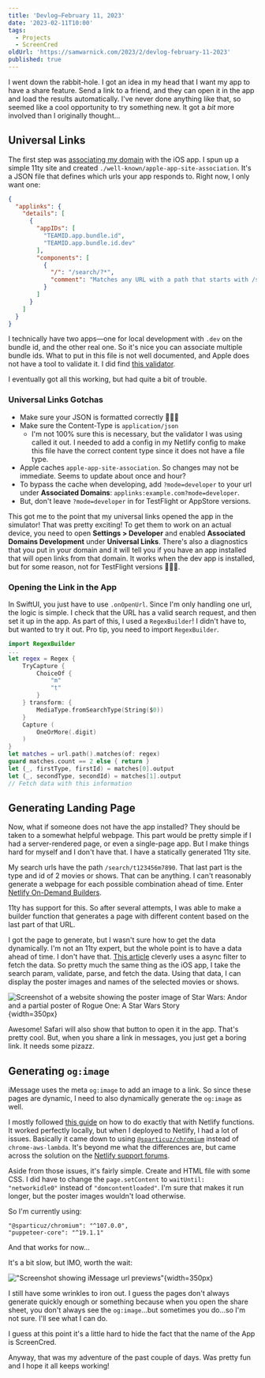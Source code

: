 ```yaml
---
title: 'Devlog—February 11, 2023'
date: '2023-02-11T10:00'
tags:
  - Projects
  - ScreenCred
oldUrl: 'https://samwarnick.com/2023/2/devlog-february-11-2023'
published: true
---
```


I went down the rabbit-hole. I got an idea in my head that I want my app to have a share feature. Send a link to a friend, and they can open it in the app and load the results automatically. I've never done anything like that, so seemed like a cool opportunity to try something new. It got a _bit_ more involved than I originally thought...

## Universal Links

The first step was [associating my domain](https://developer.apple.com/documentation/Xcode/supporting-associated-domains) with the iOS app. I spun up a simple 11ty site and created `./well-known/apple-app-site-association`. It's a JSON file that defines which urls your app responds to. Right now, I only want one:

```json
{
  "applinks": {
    "details": [
      {
        "appIDs": [
          "TEAMID.app.bundle.id",
          "TEAMID.app.bundle.id.dev"
        ],
        "components": [
          {
            "/": "/search/?*",
            "comment": "Matches any URL with a path that starts with /search/someid."
          }
        ]
      }
    ]
  }
}
```

I technically have two apps—one for local development with `.dev` on the bundle id, and the other real one. So it's nice you can associate multiple bundle ids. What to put in this file is not well documented, and Apple does not have a tool to validate it. I did find [this validator](https://yurl.chayev.com/).

I eventually got all this working, but had quite a bit of trouble.

### Universal Links Gotchas

- Make sure your JSON is formatted correctly 🤦🏻‍♂️
- Make sure the Content-Type is `application/json`
	- I'm not 100% sure this is necessary, but the validator I was using called it out. I needed to add a config in my Netlify config to make this file have the correct content type since it does not have a file type.
- Apple caches `apple-app-site-association`. So changes may not be immediate. Seems to update about once and hour?
- To bypass the cache when developing, add `?mode=developer` to your url under **Associated Domains**: `applinks:example.com?mode=developer`.
- But, don't leave `?mode=developer` in for TestFlight or AppStore versions.

This got me to the point that my universal links opened the app in the simulator! That was pretty exciting! To get them to work on an actual device, you need to open **Settings > Developer** and enabled **Associated Domains Development** under **Universal Links**. There's also a diagnostics that you put in your domain and it will tell you if you have an app installed that will open links from that domain. It works when the dev app is installed, but for some reason, not for TestFlight versions 🤷🏻‍♂️.

### Opening the Link in the App

In SwiftUI, you just have to use `.onOpenUrl`. Since I'm only handling one url, the logic is simple. I check that the URL has a valid search request, and then set it up in the app. As part of this, I used a `RegexBuilder`! I didn't have to, but wanted to try it out. Pro tip, you need to import `RegexBuilder`.

```swift
import RegexBuilder
...
let regex = Regex {
    TryCapture {
        ChoiceOf {
            "m"
            "t"
        }
    } transform: {
        MediaType.fromSearchType(String($0))
    }
    Capture (
        OneOrMore(.digit)
    )
}
let matches = url.path().matches(of: regex)
guard matches.count == 2 else { return }
let (_, firstType, firstId) = matches[0].output
let (_, secondType, secondId) = matches[1].output
// Fetch data with this information
```

## Generating Landing Page

Now, what if someone does not have the app installed? They should be taken to a somewhat helpful webpage. This part would be pretty simple if I had a server-rendered page, or even a single-page app. But I make things hard for myself and I don't have that. I have a statically generated 11ty site.

My search urls have the path `/search/t123456m7890`. That last part is the type and id of 2 movies or shows. That can be anything. I can't reasonably generate a webpage for each possible combination ahead of time. Enter [Netlify On-Demand Builders](https://docs.netlify.com/configure-builds/on-demand-builders/).

11ty has support for this. So after several attempts, I was able to make a builder function that generates a page with different content based on the last part of that URL.

I got the page to generate, but I wasn't sure how to get the data dynamically. I'm not an 11ty expert, but the whole point is to have a data ahead of time. I don't have that. [This article](https://blog.logrocket.com/going-serverless-eleventy/) cleverly uses a async filter to fetch the data. So pretty much the same thing as the iOS app, I take the search param, validate, parse, and fetch the data. Using that data, I can display the poster images and names of the selected movies or shows.

![Screenshot of a website showing the poster image of _Star Wars: Andor_ and a partial poster of _Rogue One: A Star Wars Story_](https://samwarnick.com/media/2023-02-11-shared-link-webpage.png "I was moving fast, I'll make this page look better later. I promise."){width=350px}

Awesome! Safari will also show that button to open it in the app. That's pretty cool. But, when you share a link in messages, you just get a boring link. It needs some pizazz.

## Generating `og:image`

iMessage uses the meta `og:image` to add an image to a link. So since these pages are dynamic, I need to also dynamically generate the `og:image` as well.

I mostly followed [this guide](https://www.netlify.com/blog/dynamically-generate-open-graph-image-variants/) on how to do exactly that with Netlify functions. It worked perfectly locally, but when I deployed to Netlify, I had a lot of issues. Basically it came down to using [`@sparticuz/chromium`](https://github.com/Sparticuz/chromium/issues) instead of `chrome-aws-lambda`. It's beyond me what the differences are, but came across the solution on the [Netlify support forums](https://answers.netlify.com/t/netlify-function-with-puppeteer-breaks-if-i-make-any-changes/76924/16).

Aside from those issues, it's fairly simple. Create and HTML file with some CSS. I did have to change the `page.setContent` to `waitUntil: "networkidle0"` instead of `"domcontentloaded"`. I'm sure that makes it run longer, but the poster images wouldn't load otherwise.

So I'm currently using:
```
"@sparticuz/chromium": "^107.0.0",
"puppeteer-core": "^19.1.1"
```
And that works for now...

It's a bit slow, but IMO, worth the wait:

!["Screenshot showing iMessage url previews"](https://samwarnick.com/media/2023-02-11-imessage-demo.png "😍"){width=350px}

I still have some wrinkles to iron out. I guess the pages don't always generate quickly enough or something because when you open the share sheet, you don't always see the `og:image`...but sometimes you do...so I'm not sure. I'll see what I can do.

I guess at this point it's a little hard to hide the fact that the name of the App is ScreenCred.

Anyway, that was my adventure of the past couple of days. Was pretty fun and I hope it all keeps working!
